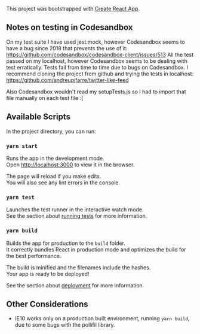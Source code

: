 This project was bootstrapped with [Create React App](https://github.com/facebook/create-react-app).

## Notes on testing in Codesandbox

On my test suite I have used jest.mock, however Codesandbox seems to have a bug since 2018 that prevents the use of it:
https://github.com/codesandbox/codesandbox-client/issues/513
All the test passed on my localhost, however Codesandbox seems to be dealing with test erratically. Tests fail from time to time due to bugs on Codesandbox. I recommend cloning the project from github and trying the tests in localhost: https://github.com/andreupifarre/twitter-like-feed

Also Codesandbox wouldn't read my setupTests.js so I had to import that file manually on each test file :(

## Available Scripts

In the project directory, you can run:

### `yarn start`

Runs the app in the development mode.<br />
Open [http://localhost:3000](http://localhost:3000) to view it in the browser.

The page will reload if you make edits.<br />
You will also see any lint errors in the console.

### `yarn test`

Launches the test runner in the interactive watch mode.<br />
See the section about [running tests](https://facebook.github.io/create-react-app/docs/running-tests) for more information.

### `yarn build`

Builds the app for production to the `build` folder.<br />
It correctly bundles React in production mode and optimizes the build for the best performance.

The build is minified and the filenames include the hashes.<br />
Your app is ready to be deployed!

See the section about [deployment](https://facebook.github.io/create-react-app/docs/deployment) for more information.

## Other Considerations

- IE10 works only on a production built environment, running `yarn build`, due to some bugs with the pollifil library.
